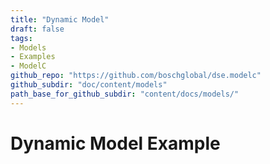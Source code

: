 ```yaml
---
title: "Dynamic Model"
draft: false
tags:
- Models
- Examples
- ModelC
github_repo: "https://github.com/boschglobal/dse.modelc"
github_subdir: "doc/content/models"
path_base_for_github_subdir: "content/docs/models/"
---
```


# Dynamic Model Example
